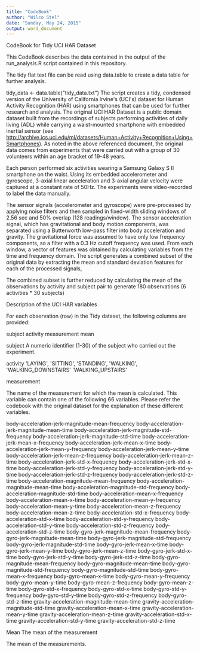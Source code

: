 ```yaml
---
title: "CodeBook"
author: "Wilco Stel"
date: "Sunday, May 24, 2015"
output: word_document
---
```


CodeBook for Tidy UCI HAR Dataset


This CodeBook describes the data contained in the output of the run_analysis.R script contained in this repository. 

The tidy flat text file can be read using data.table to create a data table for further analysis.

tidy_data <- data.table("tidy_data.txt")
The script creates a tidy, 
	condensed version of the University of California Irvine's (UCI's) dataset for Human Activity Recognition (HAR) 
using smartphones that can be used for further research and analysis. The original UCI HAR Dataset is a public domain dataset built from the recordings 
of subjects performing activities of daily living (ADL) while carrying a waist-mounted smartphone with embedded inertial sensor 
(see http://archive.ics.uci.edu/ml/datasets/Human+Activity+Recognition+Using+Smartphones).
As noted in the above referenced document, the original data comes 
from experiments that were carried out with a group of 30 volunteers within an age bracket of 19-48 years. 

Each person performed six activities 
wearing a Samsung Galaxy S II smartphone on the waist. Using its embedded accelerometer and gyroscope, 3-axial linear acceleration 
and 3-axial angular velocity were captured at a constant rate of 50Hz. The experiments were video-recorded to label the data manually.

The sensor signals (accelerometer and gyroscope) were pre-processed by applying noise filters and then sampled in 
fixed-width sliding windows of 2.56 sec and 50% overlap (128 readings/window). The sensor acceleration signal, 
which has gravitational and body motion components, was separated using a Butterworth low-pass filter into body acceleration and gravity. 
The gravitational force was assumed to have only low frequency components, so a filter with a 0.3 Hz cutoff frequency was used. 
From each window, a vector of features was obtained by calculating variables from the time and frequency domain.
The script generates a combined subset of the original data by extracting the mean and standard deviation features for each of the processed signals, 

The combined subset is further reduced by calculating the mean of the observations by activity and subject pair to generate 180 observations 
(6 activities * 30 subjects) 




Description of the UCI HAR variables

For each observation (row) in the Tidy dataset, the following columns are provided:

subject
activity
measurement
mean

subject
A numeric identifier (1-30) of the subject who carried out the experiment.

activity
'LAYING',
'SITTING',
'STANDING',
'WALKING',
'WALKING_DOWNSTAIRS'
'WALKING_UPSTAIRS'



measurement

The name of the measurement for which the mean is calculated. 
This variable can contain one of the following 66 variables. 
Please refer the codebook with the original dataset for the explanation of these different variables.

body-acceleration-jerk-magnitude-mean-frequency
body-acceleration-jerk-magnitude-mean-time
body-acceleration-jerk-magnitude-std-frequency
body-acceleration-jerk-magnitude-std-time
body-acceleration-jerk-mean-x-frequency
body-acceleration-jerk-mean-x-time
body-acceleration-jerk-mean-y-frequency
body-acceleration-jerk-mean-y-time
body-acceleration-jerk-mean-z-frequency
body-acceleration-jerk-mean-z-time
body-acceleration-jerk-std-x-frequency
body-acceleration-jerk-std-x-time
body-acceleration-jerk-std-y-frequency
body-acceleration-jerk-std-y-time
body-acceleration-jerk-std-z-frequency
body-acceleration-jerk-std-z-time
body-acceleration-magnitude-mean-frequency
body-acceleration-magnitude-mean-time
body-acceleration-magnitude-std-frequency
body-acceleration-magnitude-std-time
body-acceleration-mean-x-frequency
body-acceleration-mean-x-time
body-acceleration-mean-y-frequency
body-acceleration-mean-y-time
body-acceleration-mean-z-frequency
body-acceleration-mean-z-time
body-acceleration-std-x-frequency
body-acceleration-std-x-time
body-acceleration-std-y-frequency
body-acceleration-std-y-time
body-acceleration-std-z-frequency
body-acceleration-std-z-time
body-gyro-jerk-magnitude-mean-frequency
body-gyro-jerk-magnitude-mean-time
body-gyro-jerk-magnitude-std-frequency
body-gyro-jerk-magnitude-std-time
body-gyro-jerk-mean-x-time
body-gyro-jerk-mean-y-time
body-gyro-jerk-mean-z-time
body-gyro-jerk-std-x-time
body-gyro-jerk-std-y-time
body-gyro-jerk-std-z-time
body-gyro-magnitude-mean-frequency
body-gyro-magnitude-mean-time
body-gyro-magnitude-std-frequency
body-gyro-magnitude-std-time
body-gyro-mean-x-frequency
body-gyro-mean-x-time
body-gyro-mean-y-frequency
body-gyro-mean-y-time
body-gyro-mean-z-frequency
body-gyro-mean-z-time
body-gyro-std-x-frequency
body-gyro-std-x-time
body-gyro-std-y-frequency
body-gyro-std-y-time
body-gyro-std-z-frequency
body-gyro-std-z-time
gravity-acceleration-magnitude-mean-time
gravity-acceleration-magnitude-std-time
gravity-acceleration-mean-x-time
gravity-acceleration-mean-y-time
gravity-acceleration-mean-z-time
gravity-acceleration-std-x-time
gravity-acceleration-std-y-time
gravity-acceleration-std-z-time

Mean
The mean of the measurement 



The mean of the measurements.